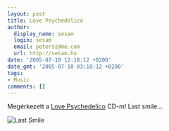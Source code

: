 ```yaml
---
layout: post
title: Love Psychedelico
author:
  display_name: sesam
  login: sesam
  email: petersz@me.com
  url: http://sesam.hu
date: '2005-07-10 12:18:12 +0200'
date_gmt: '2005-07-10 03:18:12 +0200'
tags:
- Music
comments: []
---
```


Megérkezett a [Love Psychedelico](http://www.lovepsychedelico.net/english/info/index.html) CD-m! Last smile...

![Last Smile](../../../images/last_smile.jpg)
